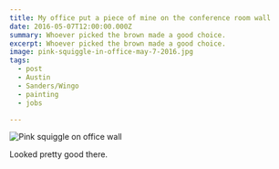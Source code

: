 ```yaml
---
title: My office put a piece of mine on the conference room wall
date: 2016-05-07T12:00:00.000Z
summary: Whoever picked the brown made a good choice.
excerpt: Whoever picked the brown made a good choice.
image: pink-squiggle-in-office-may-7-2016.jpg
tags:
  - post 
  - Austin
  - Sanders/Wingo
  - painting
  - jobs

---
```


![Pink squiggle on office wall](/static/img/painting/pink-squiggle-in-office-may-7-2016.jpg "Pink squiggle on office wall")

Looked pretty good there. 
